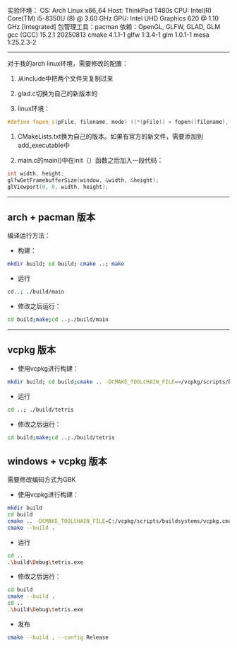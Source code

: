 
实验环境：
OS: Arch Linux x86_64
Host: ThinkPad T480s
CPU: Intel(R) Core(TM) i5-8350U (8) @ 3.60 GHz 
GPU: Intel UHD Graphics 620 @ 1.10 GHz [Integrated]
包管理工具：pacman
依赖：OpenGL, GLFW, GLAD, GLM
gcc (GCC) 15.2.1 20250813
cmake 4.1.1-1 
glfw 1:3.4-1 
glm 1.0.1-1 
mesa 1:25.2.3-2

---

对于我的arch linux环境，需要修改的配置：

1. 从include中把两个文件夹复制过来

2. glad.c切换为自己的新版本的
   
3. linux环境：
```cpp
#define fopen_s(pFile, filename, mode) ((*(pFile)) = fopen((filename), (mode))) == NULL
```

1. CMakeLists.txt换为自己的版本。如果有官方的新文件，需要添加到add_executable中
   
2. main.c的main()中在init（）函数之后加入一段代码：
```cpp
int width, height;
glfwGetFramebufferSize(window, &width, &height);
glViewport(0, 0, width, height);	
```

---
## arch + pacman 版本
编译运行方法：
- 构建：
```bash
mkdir build; cd build; cmake ..; make
```

- 运行
```bash
cd..; ./build/main
```

- 修改之后运行：
```bash
cd build;make;cd ..;./build/main
```

---

## vcpkg 版本
- 使用vcpkg进行构建：
```bash
mkdir build; cd build;cmake .. -DCMAKE_TOOLCHAIN_FILE=~/vcpkg/scripts/buildsystems/vcpkg.cmake;make
```

- 运行
```bash
cd ..; ./build/tetris
```

- 修改之后运行：
```bash
cd build;make;cd ..;./build/tetris
```

## windows + vcpkg 版本
需要修改编码方式为GBK
- 使用vcpkg进行构建：
```bash
mkdir build
cd build
cmake .. -DCMAKE_TOOLCHAIN_FILE=C:/vcpkg/scripts/buildsystems/vcpkg.cmake
cmake --build .
```

- 运行
```bash
cd ..
.\build\Debug\tetris.exe
```

- 修改之后运行：
```bash
cd build
cmake --build .
cd ..
.\build\Debug\tetris.exe
```

- 发布
```bash
cmake --build . --config Release
```